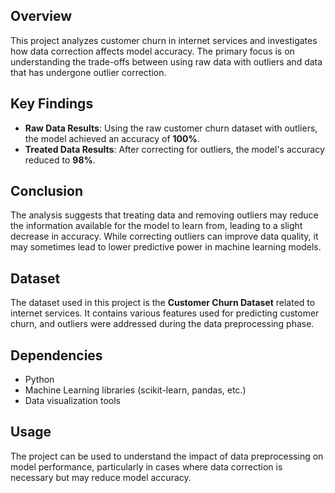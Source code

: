 ## Overview
This project analyzes customer churn in internet services and investigates how data correction affects model accuracy. The primary focus is on understanding the trade-offs between using raw data with outliers and data that has undergone outlier correction.

## Key Findings
- **Raw Data Results**: Using the raw customer churn dataset with outliers, the model achieved an accuracy of **100%**.
- **Treated Data Results**: After correcting for outliers, the model's accuracy reduced to **98%**.

## Conclusion
The analysis suggests that treating data and removing outliers may reduce the information available for the model to learn from, leading to a slight decrease in accuracy. While correcting outliers can improve data quality, it may sometimes lead to lower predictive power in machine learning models.

## Dataset
The dataset used in this project is the **Customer Churn Dataset** related to internet services. It contains various features used for predicting customer churn, and outliers were addressed during the data preprocessing phase.

## Dependencies
- Python
- Machine Learning libraries (scikit-learn, pandas, etc.)
- Data visualization tools

## Usage
The project can be used to understand the impact of data preprocessing on model performance, particularly in cases where data correction is necessary but may reduce model accuracy.
